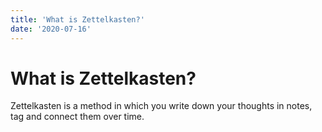 ```yaml
---
title: 'What is Zettelkasten?'
date: '2020-07-16'
---
```


# What is Zettelkasten?

Zettelkasten is a method in which you write down your thoughts in notes, tag and connect them over time.
